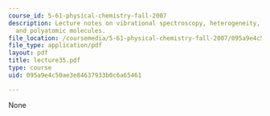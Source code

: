 ```yaml
---
course_id: 5-61-physical-chemistry-fall-2007
description: Lecture notes on vibrational spectroscopy, heterogeneity, anharmonicity,
  and polyatomic molecules.
file_location: /coursemedia/5-61-physical-chemistry-fall-2007/095a9e4c50ae3e84637933b0c6a65461_lecture35.pdf
file_type: application/pdf
layout: pdf
title: lecture35.pdf
type: course
uid: 095a9e4c50ae3e84637933b0c6a65461

---
```

None